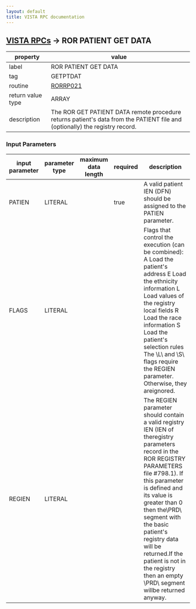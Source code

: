 ```yaml
---
layout: default
title: VISTA RPC documentation
---
```




## [VISTA RPCs](TableOfContent.md) &#8594; ROR PATIENT GET DATA 

 property | value 
--- | --- 
 label | ROR PATIENT GET DATA
 tag | GETPTDAT
 routine | [RORRP021](http://code.osehra.org/dox/Routine_RORRP021_source.html)
 return value type | ARRAY
 description | The ROR GET PATIENT DATA remote procedure returns patient's data from the PATIENT file and (optionally) the registry record.

### Input Parameters

| input parameter | parameter type | maximum data length | required | description | 
| --- | --- | --- | --- | --- | 
| PATIEN | LITERAL |  | true | A valid patient IEN (DFN) should be assigned to the PATIEN parameter. | 
| FLAGS | LITERAL |  |  | Flags that control the execution (can be combined):   A  Load the patient's address  E  Load the ethnicity information  L  Load values of the registry local fields  R  Load the race information  S  Load the patient's selection rules The \L\ and \S\ flags require the REGIEN parameter. Otherwise, they areignored. | 
| REGIEN | LITERAL |  |  | The REGIEN parameter should contain a valid registry IEN (IEN of theregistry parameters record in the ROR REGISTRY PARAMETERS file #798.1). If this parameter is defined and its value is greater than 0 then the\PRD\ segment with the basic patient's registry data will be returned.If the patient is not in the registry then an empty \PRD\ segment willbe returned anyway. | 